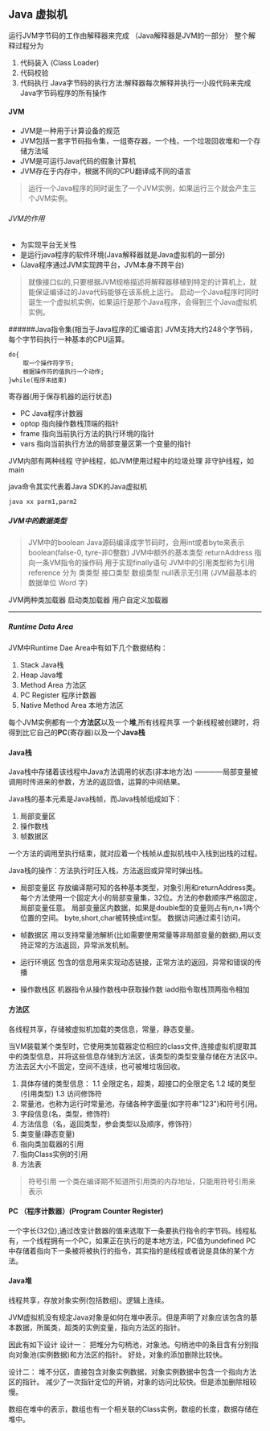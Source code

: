 ## Java 虚拟机
	
运行JVM字节码的工作由解释器来完成 （Java解释器是JVM的一部分）
整个解释过程分为
1. 代码装入  (Class Loader)
2. 代码校验
3. 代码执行
Java字节码的执行方法:解释器每次解释并执行一小段代码来完成Java字节码程序的所有操作

#### JVM
- JVM是一种用于计算设备的规范
- JVM包括一套字节码指令集，一组寄存器，一个栈，一个垃圾回收堆和一个存储方法域
- JVM是可运行Java代码的假象计算机
- JVM存在于内存中，根据不同的CPU翻译成不同的语言

> 运行一个Java程序的同时诞生了一个JVM实例，如果运行三个就会产生三个JVM实例。

###### JVM的作用
- 为实现平台无关性
- 是运行java程序的软件环境(Java解释器就是Java虚拟机的一部分)
- (Java程序通过JVM实现跨平台，JVM本身不跨平台)
> 就像接口似的,只要根据JVM规格描述将解释器移植到特定的计算机上，就能保证编译过的Java代码能够在该系统上运行。
> 启动一个Java程序时同时诞生一个虚拟机实例，如果运行是那个Java程序，会得到三个Java虚拟机实例。

######Java指令集(相当于Java程序的汇编语言)
 JVM支持大约248个字节码，每个字节码执行一种基本的CPU运算。
```
do{
	取一个操作符字节;
	根据操作符的值执行一个动作;
}while(程序未结束)
```
寄存器(用于保存机器的运行状态)
- PC 
Java程序计数器
- optop 
指向操作数栈顶端的指针
- frame 
指向当前执行方法的执行环境的指针
- vars 
指向当前执行方法的局部变量区第一个变量的指针



JVM内部有两种线程 守护线程，如JVM使用过程中的垃圾处理 非守护线程，如main

java命令其实代表着Java SDK的Java虚拟机
```
java xx parm1,parm2
```

##### JVM中的数据类型
> JVM中的boolean Java源码编译成字节码时，会用int或者byte来表示boolean(false-0, tyre-非0整数)
JVM中额外的基本类型 returnAddress 指向一条VM指令的操作码  用于实现finally语句
JVM中的引用类型称为引用 reference 分为 类类型 接口类型 数组类型 null表示无引用
(JVM最基本的数据单位 Word 字)

JVM两种类加载器 启动类加载器 用户自定义加载器

----
##### Runtime Data Area
JVM中Runtime Dae Area中有如下几个数据结构：
1. Stack Java栈
2. Heap Java堆
3. Method Area 方法区
4. PC Register 程序计数器
5. Native Method Area 本地方法区


每个JVM实例都有一个**方法区**以及一个**堆**,所有线程共享
一个新线程被创建时，将得到比它自己的**PC**(寄存器)以及一个**Java栈**



####  Java栈
Java栈中存储着该线程中Java方法调用的状态(非本地方法)
————局部变量被调用时传进来的参数，方法的返回值，运算的中间结果。

Java栈的基本元素是Java栈帧，而Java栈帧组成如下：
1. 局部变量区
2. 操作数栈
3. 帧数据区

一个方法的调用至执行结束，就对应着一个栈帧从虚拟机栈中入栈到出栈的过程。

Java栈的操作：方法执行时压入栈，方法返回或异常时弹出栈。

- 局部变量区
存放编译期可知的各种基本类型，对象引用和returnAddress类。每个方法使用一个固定大小的局部变量集，32位。方法的参数顺序严格固定，局部变量任意。
局部变量区内数据，如果是double型的变量则占有n,n+1两个位置的空间。
byte,short,char被转换成int型。
数据访问通过索引访问。


- 帧数据区
用以支持常量池解析(比如需要使用常量等非局部变量的数据),用以支持正常的方法返回，异常派发机制。

- 运行环境区
包含的信息用来实现动态链接，正常方法的返回，异常和错误的传播

- 操作数栈区
机器指令从操作数栈中获取操作数 iadd指令取栈顶两指令相加





#### 方法区
各线程共享，存储被虚拟机加载的类信息，常量，静态变量。

当VM装载某个类型时，它使用类加载器定位相应的class文件,连接虚拟机提取其中的类型信息，并将这些信息存储到方法区，该类型的类型变量存储在方法区中。方法去区大小不固定，空间不连续，也可被堆垃圾回收。
1. 具体存储的类型信息：
1.1 全限定名，超类，超接口的全限定名
1.2 域的类型(引用类型)
1.3 访问修饰符
2. 常量池，也称为运行时常量池，存储各种字面量(如字符串"123")和符号引用。
3. 字段信息(名，类型，修饰符)
4. 方法信息（名，返回类型，参会类型以及顺序，修饰符）
5. 类变量(静态变量) 
6. 指向类加载器的引用
7. 指向Class实例的引用
8. 方法表


> 符号引用 一个类在编译期不知道所引用类的内存地址，只能用符号引用来表示

#### PC （程序计数器）(Program Counter Register)
一个字长(32位),通过改变计数器的值来选取下一条要执行指令的字节码。线程私有，一个线程拥有一个PC，如果正在执行的是本地方法，PC值为undefined
PC中存储着指向下一条被将被执行的指令，其实指的是线程或者说是具体的某个方法。

#### Java堆
线程共享，存放对象实例(包括数组)。逻辑上连续。

JVM虚拟机没有规定Java对象是如何在堆中表示。但是声明了对象应该包含的基本数据，所属类，超类的实例变量，指向方法区的指针。

因此有如下设计
设计一：
把堆分为句柄池，对象池。句柄池中的条目含有分别指向对象池(实例数据)和方法区的指针。
好处，对象的添加删除比较快。

设计二：
堆不分区，直接包含对象实例数据，对象实例数据中包含一个指向方法区的指针。
减少了一次指针定位的开销，对象的访问比较快。但是添加删除相较慢。

数组在堆中的表示，数组也有一个相关联的Class实例，数组的长度，数据存储在堆中。